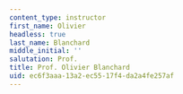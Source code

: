 ```yaml
---
content_type: instructor
first_name: Olivier
headless: true
last_name: Blanchard
middle_initial: ''
salutation: Prof.
title: Prof. Olivier Blanchard
uid: ec6f3aaa-13a2-ec55-17f4-da2a4fe257af
---
```

